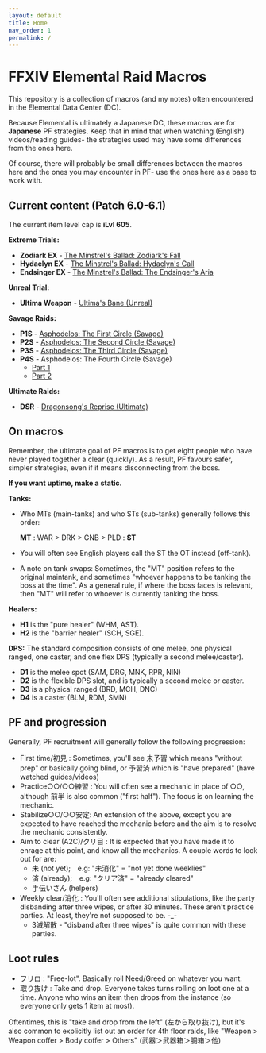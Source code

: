 ```yaml
---
layout: default
title: Home
nav_order: 1
permalink: /
---
```



# FFXIV Elemental Raid Macros

This repository is a collection of macros (and my notes) often encountered in the Elemental Data Center (DC).

Because Elemental is ultimately a Japanese DC, these macros are for **Japanese** PF strategies. Keep that in mind that when watching (English) videos/reading guides- the strategies used may have some differences from the ones here.

Of course, there will probably be small differences between the macros here and the ones you may encounter in PF- use the ones here as a base to work with.

## Current content (Patch 6.0-6.1)

The current item level cap is **iLvl 605**.

**Extreme Trials:**
- **Zodiark EX** - [The Minstrel's Ballad: Zodiark's Fall](6.0_endwalker/extreme_trials/zodiark/README.md)
- **Hydaelyn EX** - [The Minstrel's Ballad: Hydaelyn's Call](6.0_endwalker/extreme_trials/hydaelyn/README.md)
- **Endsinger EX** - [The Minstrel's Ballad: The Endsinger's Aria](6.0_endwalker/extreme_trials/endsinger/README.md)

**Unreal Trial:**
- **Ultima Weapon** - [Ultima's Bane (Unreal)](6.0_endwalker/unreal_trials/ultima_weapon/README.md)

**Savage Raids:**
- **P1S** - [Asphodelos: The First Circle (Savage)](6.0_endwalker/savage_raids/p1s/README.md)
- **P2S** - [Asphodelos: The Second Circle (Savage)](6.0_endwalker/savage_raids/p2s/README.md)
- **P3S** - [Asphodelos: The Third Circle (Savage)](6.0_endwalker/savage_raids/p3s/README.md)
- **P4S** - Asphodelos: The Fourth Circle (Savage)
	- [Part 1](6.0_endwalker/savage_raids/p4s_1/README.md)
	- [Part 2](6.0_endwalker/savage_raids/p4s_2/README.md)

**Ultimate Raids:**
- **DSR** - [Dragonsong's Reprise (Ultimate)](ultimates/dsr/README.md)

## On macros

Remember, the ultimate goal of PF macros is to get eight people who have never played together a clear (quickly). As a result, PF favours safer, simpler strategies, even if it means disconnecting from the boss.

**If you want uptime, make a static.**

**Tanks:**
- Who MTs (main-tanks) and who STs (sub-tanks) generally follows this order:
    
    **MT** : WAR > DRK > GNB > PLD : **ST**

- You will often see English players call the ST the OT instead (off-tank).
- A note on tank swaps: Sometimes, the "MT" position refers to the original maintank, and sometimes "whoever happens to be tanking the boss at the time". As a general rule, if where the boss faces is relevant, then "MT" will refer to whoever is currently tanking the boss.

**Healers:**
- **H1** is the "pure healer" (WHM, AST).
- **H2** is the "barrier healer" (SCH, SGE).

**DPS:**
The standard composition consists of one melee, one physical ranged, one caster, and one flex DPS (typically a second melee/caster).

- **D1** is the melee spot (SAM, DRG, MNK, RPR, NIN)
- **D2** is the flexible DPS slot, and is typically a second melee or caster.
- **D3** is a physical ranged (BRD, MCH, DNC)
- **D4** is a caster (BLM, RDM, SMN)

## PF and progression

Generally, PF recruitment will generally follow the following progression:

- First time/初見 : Sometimes, you'll see 未予習 which means "without prep" or basically going blind, or 予習済 which is "have prepared" (have watched guides/videos)
- Practice○○/○○練習 : You will often see a mechanic in place of ○○, although 前半 is also common ("first half"). The focus is on learning the mechanic.
- Stabilize○○/○○安定: An extension of the above, except you are expected to have reached the mechanic before and the aim is to resolve the mechanic consistently.
- Aim to clear (A2C)/クリ目 : It is expected that you have made it to enrage at this point, and know all the mechanics. A couple words to look out for are:
    - 未 (not yet);　e.g: "未消化" = "not yet done weeklies"
    - 済 (already);　e.g: "クリア済" = "already cleared"
    - 手伝いさん (helpers)
- Weekly clear/消化 : You'll often see additional stipulations, like the party disbanding after three wipes, or after 30 minutes. These aren't practice parties. At least, they're not supposed to be. -_-
    - 3滅解散 - "disband after three wipes" is quite common with these parties.

## Loot rules

- フリロ : "Free-lot". Basically roll Need/Greed on whatever you want.
- 取り抜け : Take and drop. Everyone takes turns rolling on loot one at a time. Anyone who wins an item then drops from the instance (so everyone only gets 1 item at most).

Oftentimes, this is "take and drop from the left" (左から取り抜け), but it's also common to explicitly list out an order for 4th floor raids, like "Weapon > Weapon coffer > Body coffer > Others" (武器＞武器箱＞胴箱＞他) 
